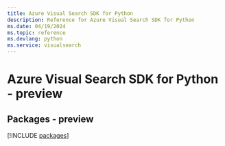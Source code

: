 ```yaml
---
title: Azure Visual Search SDK for Python
description: Reference for Azure Visual Search SDK for Python
ms.date: 04/19/2024
ms.topic: reference
ms.devlang: python
ms.service: visualsearch
---
```

# Azure Visual Search SDK for Python - preview
## Packages - preview
[!INCLUDE [packages](visual-search-index.md)]